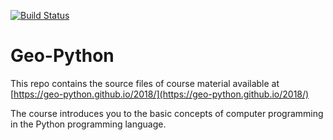 [![Build Status](https://travis-ci.org/geo-python/2018.svg?branch=master)](https://travis-ci.org/geo-python/2018)

# Geo-Python 

This repo contains the source files of course material available at [https://geo-python.github.io/2018/](https://geo-python.github.io/2018/)

The course introduces you to the basic concepts of computer programming in the Python programming language.
